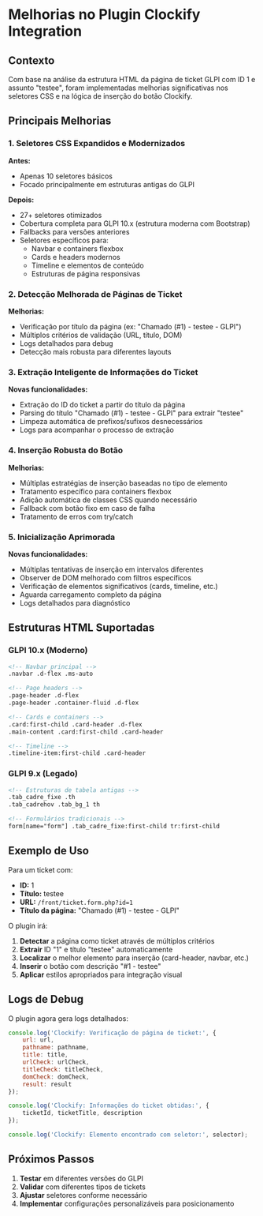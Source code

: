 # Melhorias no Plugin Clockify Integration

## Contexto
Com base na análise da estrutura HTML da página de ticket GLPI com ID 1 e assunto "testee", foram implementadas melhorias significativas nos seletores CSS e na lógica de inserção do botão Clockify.

## Principais Melhorias

### 1. Seletores CSS Expandidos e Modernizados

**Antes:**
- Apenas 10 seletores básicos
- Focado principalmente em estruturas antigas do GLPI

**Depois:**
- 27+ seletores otimizados
- Cobertura completa para GLPI 10.x (estrutura moderna com Bootstrap)
- Fallbacks para versões anteriores
- Seletores específicos para:
  - Navbar e containers flexbox
  - Cards e headers modernos
  - Timeline e elementos de conteúdo
  - Estruturas de página responsivas

### 2. Detecção Melhorada de Páginas de Ticket

**Melhorias:**
- Verificação por título da página (ex: "Chamado (#1) - testee - GLPI")
- Múltiplos critérios de validação (URL, título, DOM)
- Logs detalhados para debug
- Detecção mais robusta para diferentes layouts

### 3. Extração Inteligente de Informações do Ticket

**Novas funcionalidades:**
- Extração do ID do ticket a partir do título da página
- Parsing do título "Chamado (#1) - testee - GLPI" para extrair "testee"
- Limpeza automática de prefixos/sufixos desnecessários
- Logs para acompanhar o processo de extração

### 4. Inserção Robusta do Botão

**Melhorias:**
- Múltiplas estratégias de inserção baseadas no tipo de elemento
- Tratamento específico para containers flexbox
- Adição automática de classes CSS quando necessário
- Fallback com botão fixo em caso de falha
- Tratamento de erros com try/catch

### 5. Inicialização Aprimorada

**Novas funcionalidades:**
- Múltiplas tentativas de inserção em intervalos diferentes
- Observer de DOM melhorado com filtros específicos
- Verificação de elementos significativos (cards, timeline, etc.)
- Aguarda carregamento completo da página
- Logs detalhados para diagnóstico

## Estruturas HTML Suportadas

### GLPI 10.x (Moderno)
```html
<!-- Navbar principal -->
.navbar .d-flex .ms-auto

<!-- Page headers -->
.page-header .d-flex
.page-header .container-fluid .d-flex

<!-- Cards e containers -->
.card:first-child .card-header .d-flex
.main-content .card:first-child .card-header

<!-- Timeline -->
.timeline-item:first-child .card-header
```

### GLPI 9.x (Legado)
```html
<!-- Estruturas de tabela antigas -->
.tab_cadre_fixe .th
.tab_cadrehov .tab_bg_1 th

<!-- Formulários tradicionais -->
form[name="form"] .tab_cadre_fixe:first-child tr:first-child
```

## Exemplo de Uso

Para um ticket com:
- **ID:** 1
- **Título:** testee
- **URL:** `/front/ticket.form.php?id=1`
- **Título da página:** "Chamado (#1) - testee - GLPI"

O plugin irá:

1. **Detectar** a página como ticket através de múltiplos critérios
2. **Extrair** ID "1" e título "testee" automaticamente
3. **Localizar** o melhor elemento para inserção (card-header, navbar, etc.)
4. **Inserir** o botão com descrição "#1 - testee"
5. **Aplicar** estilos apropriados para integração visual

## Logs de Debug

O plugin agora gera logs detalhados:

```javascript
console.log('Clockify: Verificação de página de ticket:', {
    url: url,
    pathname: pathname,
    title: title,
    urlCheck: urlCheck,
    titleCheck: titleCheck,
    domCheck: domCheck,
    result: result
});

console.log('Clockify: Informações do ticket obtidas:', { 
    ticketId, ticketTitle, description 
});

console.log('Clockify: Elemento encontrado com seletor:', selector);
```

## Próximos Passos

1. **Testar** em diferentes versões do GLPI
2. **Validar** com diferentes tipos de tickets
3. **Ajustar** seletores conforme necessário
4. **Implementar** configurações personalizáveis para posicionamento
